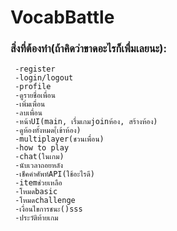 # VocabBattle
### สิ่งที่ต้องทำ(ถ้าคิดว่าขาดอะไรก็เพื่มเลยนะ):
   ```
    -register
    -login/logout
    -profile
    -ดูรายชื่อเพื่อน
    -เพิ่มเพื่อน
    -ลบเพื่อน
    -หน้าUI(main, เรื่มเกมjoinห้อง, สร้างห้อง)
    -ดูห้องทั้งหมด(้เข้าห้อง)
    -multiplayer(ชวนเพื่อน)
    -how to play
    -chat(ในเกม)
    -นับเวลาถอยหลัง
    -เช็คคำศัพท์API(ใช้อะไรดี)
    -itemช่วยเหลือ
    -โหมดbasic
    -โหมดchallenge
    -เงื่อนไขการชนะ()sss
    -ประวัติท้ายเกม
 

